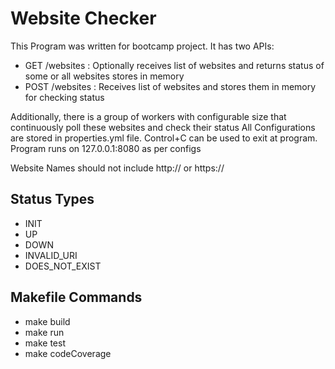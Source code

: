 # Website Checker
This Program was written for bootcamp project. It has two APIs:

* GET /websites : Optionally receives list of websites and returns status of some or all websites stores in memory
* POST /websites : Receives list of websites and stores them in memory for checking status

Additionally, there is a group of workers with configurable size that continuously poll these websites and check their status
All Configurations are stored in properties.yml file.
Control+C can be used to exit at program. Program runs on 127.0.0.1:8080 as per configs

Website Names should not include http:// or https://

## Status Types

* INIT
* UP
* DOWN
* INVALID_URI
* DOES_NOT_EXIST


## Makefile Commands

* make build
* make run
* make test
* make codeCoverage